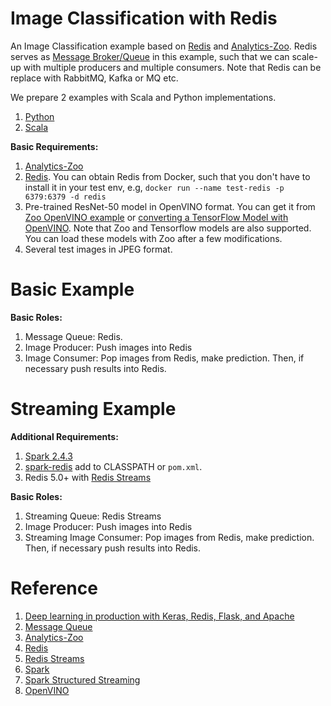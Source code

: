 # Image Classification with Redis
An Image Classification example based on [Redis](https://redis.io/) and [Analytics-Zoo](https://github.com/intel-analytics/analytics-zoo). Redis serves as [Message Broker/Queue](https://en.wikipedia.org/wiki/Message_broker) in this example, such that we can scale-up with multiple producers and multiple consumers. Note that Redis can be replace with RabbitMQ, Kafka or MQ etc. 
 
We prepare 2 examples with Scala and Python implementations.

1. [Python](https://github.com/qiyuangong/image_classification_redis/tree/master/python)
2. [Scala](https://github.com/qiyuangong/image_classification_redis/tree/master/src/main/scala/com/intel/analytics/zoo/examples/queue)

**Basic Requirements:**

1. [Analytics-Zoo](https://github.com/intel-analytics/analytics-zoo)
2. [Redis](https://redis.io/). You can obtain Redis from Docker, such that you don't have to install it in your test env, e.g, `docker run --name test-redis -p 6379:6379 -d redis`
3. Pre-trained ResNet-50 model in OpenVINO format. You can get it from [Zoo OpenVINO example](https://github.com/intel-analytics/analytics-zoo/tree/master/zoo/src/main/scala/com/intel/analytics/zoo/examples/vnni/openvino) or [converting a TensorFlow Model with OpenVINO](https://docs.openvinotoolkit.org/latest/_docs_MO_DG_prepare_model_convert_model_Convert_Model_From_TensorFlow.html). Note that Zoo and Tensorflow models are also supported. You can load these models with Zoo after a few modifications.
4. Several test images in JPEG format.

# Basic Example

**Basic Roles:**

1. Message Queue: Redis.
2. Image Producer: Push images into Redis
3. Image Consumer: Pop images from Redis, make prediction. Then, if necessary push results into Redis.

# Streaming Example

**Additional Requirements:**

1. [Spark 2.4.3](https://spark.apache.org/releases/spark-release-2-4-3.html)
2. [spark-redis](https://github.com/RedisLabs/spark-redis) add to CLASSPATH or `pom.xml`.
3. Redis 5.0+ with [Redis Streams](https://redis.io/topics/streams-intro)

**Basic Roles:**

1. Streaming Queue: Redis Streams
2. Image Producer: Push images into Redis
3. Streaming Image Consumer: Pop images from Redis, make prediction. Then, if necessary push results into Redis.

# Reference
1. [Deep learning in production with Keras, Redis, Flask, and Apache
](https://www.pyimagesearch.com/2018/02/05/deep-learning-production-keras-redis-flask-apache/)
2. [Message Queue](https://en.wikipedia.org/wiki/Message_queue)
3. [Analytics-Zoo](https://github.com/intel-analytics/analytics-zoo)
4. [Redis](https://redis.io/)
5. [Redis Streams](https://redis.io/topics/streams-intro)
6. [Spark](https://spark.apache.org/)
7. [Spark Structured Streaming](https://spark.apache.org/docs/latest/structured-streaming-programming-guide.html)
8. [OpenVINO](https://software.intel.com/en-us/openvino-toolkit)

